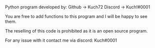 Python program developed by:
Github -> Kuch72
Discord -> Kuch!#0001

You are free to add functions to this program and I will be happy to see them.

The reselling of this code is prohibited as it is an open source program.

For any issue with it contact me via discord: Kuch#0001
